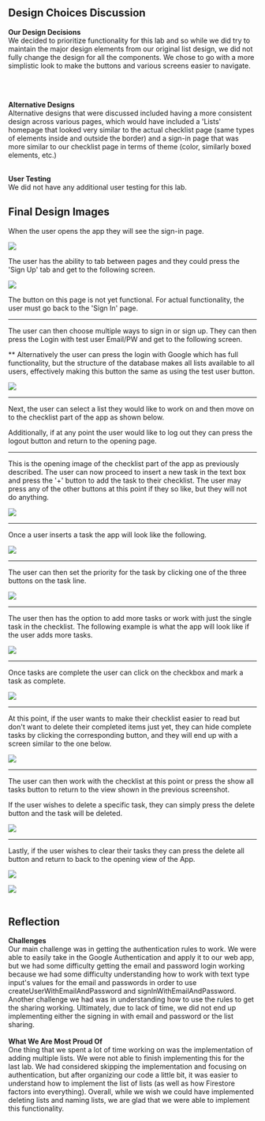 Design Choices Discussion
------------------------------------------------------
**Our Design Decisions** <br>
We decided to prioritize functionality for this lab and so while we did try to maintain the major design elements 
from our original list design, we did not fully change the design for all the components. We chose to go with a more
simplistic look to make the buttons and various screens easier to navigate.

<br>
<br>

**Alternative Designs** <br>
Alternative designs that were discussed included having a more consistent design across various pages, which would have 
included a 'Lists' homepage that looked very similar to the actual checklist page (same types of elements inside and outside
 the border) and a sign-in page that was more similar to our checklist page in terms of theme (color, similarly boxed elements,
etc.)
<br>
<br>

**User Testing** <br>
We did not have any additional user testing for this lab.

Final Design Images
------------------------------------------------------
When the user opens the app they will see the sign-in page.

![](Screenshots/signIN.png)

The user has the ability to tab between pages and they could press the 'Sign Up' tab and get to the following screen.

![](Screenshots/signUP.png)

The button on this page is not yet functional. For actual functionality, the user must go back to the 'Sign In' page.

-----
The user can then choose multiple ways to sign in or sign up. They can then press the Login with test user Email/PW and 
get to the following screen.

** Alternatively the user can press the login with Google which has full functionality, but the structure of the database 
makes all lists available to all users, effectively making this button the same as using the test user button.

![](Screenshots/lists.png)

-----
Next, the user can select a list they would like to work on and then move on to the checklist part of the app as shown below.

Additionally, if at any point the user would like to log out they can press the logout button and return to the opening 
page.

-----

This is the opening image of the checklist part of the app as previously described. The user can now proceed to insert a new task in the text box and press the '+'
button to add the task to their checklist. The user may press any of the other buttons at this point if they so like, but
they will not do anything.

![](Screenshots/openApp.png)

-----

Once a user inserts a task the app will look like the following.

![](Screenshots/oneTask.png)

----

The user can then set the priority for the task by clicking one of the three buttons on the task line.

![](Screenshots/oneTask_priority.png)

----

The user then has the option to add more tasks or work with just the single task in the checklist. The following example 
is what the app will look like if the user adds more tasks.

![](Screenshots/moreTasks.png)

----

Once tasks are complete the user can click on the checkbox and mark a task as complete.

![](Screenshots/someChecked.png)

----

At this point, if the user wants to make their checklist easier to read but don't want to delete their completed items 
just yet, they can hide complete tasks by clicking the corresponding button, and they will end up with a screen similar 
to the one below.

![](Screenshots/hideCompleted.png)

----

The user can then work with the checklist at this point or press the show all tasks button to return to the view shown 
in the previous screenshot.

If the user wishes to delete a specific task, they can simply press the delete button and the task will be deleted.

![](Screenshots/deleteTask.png)

----

Lastly, if the user wishes to clear their tasks they can press the delete all button and return to back to the opening 
view of the App.

![](Screenshots/allChecked.png)

![](Screenshots/openApp.png)
<br><br>

Reflection
------------------------------------------------------
**Challenges**<br>
Our main challenge was in getting the authentication rules to work. We were able to easily take in the Google Authentication 
and apply it to our web app, but we had some difficulty getting the email and password login working because we had some 
difficulty understanding how to work with text type input's values for the email and passwords in order to use 
createUserWithEmailAndPassword and signInWithEmailAndPassword. Another challenge we had was in understanding how to use 
the rules to get the sharing working. Ultimately, due to lack of time, we did not end up implementing either the signing 
in with email and password or the list sharing.
<br>
<br>
**What We Are Most Proud Of**<br>
One thing that we spent a lot of time working on was the implementation of adding multiple lists. We were not able to 
finish implementing this for the last lab. We had considered skipping the implementation and focusing on authentication, 
but after organizing our code a little bit, it was easier to understand how to implement the list of lists (as well as 
how Firestore factors into everything). Overall, while we wish we could have implemented deleting lists and naming lists, 
we are glad that we were able to implement this functionality.